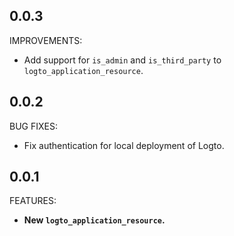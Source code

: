 ## 0.0.3

IMPROVEMENTS:

- Add support for `is_admin` and `is_third_party` to `logto_application_resource`.

## 0.0.2

BUG FIXES:

- Fix authentication for local deployment of Logto.

## 0.0.1

FEATURES:

- **New `logto_application_resource`.**
